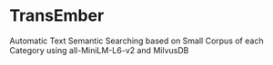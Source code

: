 # TransEmber
Automatic Text Semantic Searching based on Small Corpus of each Category using all-MiniLM-L6-v2 and MilvusDB
